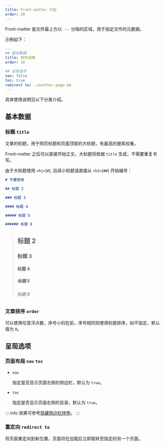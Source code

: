 ```yaml
---
title: Front-matter 介绍
order: 20
---
```


Front-matter 是文件最上方以 `---` 分隔的区域，用于指定文件的元数据。

示例如下：

```yaml front-matter
---
## 基本数据
title: 写作说明
order: 10

## 呈现选项
nav: false
toc: true
redirect to: ./another-page.md
---

```

具体使用说明见以下分类介绍。

## 基本数据

### 标题 `title`

文章的标题，用于网页标题和页面顶部的大标题，有最高的搜索权重。

Front-matter 之后可以直接开始正文，大标题将依据 `title` 生成，不需要重复书写。

由于大标题使用 `<h1>`(`#`), 后续小标题请直接从 `<h2>`(`##`) 开始编号：

```md subtitles
# 不要使用

## 标题 2

### 标题 3

#### 标题 4

##### 标题 5

###### 标题 6
```

> ## 标题 2
> 
> ### 标题 3
> 
> #### 标题 4
> 
> ##### 标题 5
> 
> ###### 标题 6


### 文章排序 `order`

可以使用任意浮点数，序号小的在前，序号相同则使用标题排序。如不指定，默认值为 `0`。

## 呈现选项

### 页面布局 `nav` `toc`

- `nav`

  指定是否显示页面左侧的侧边栏，默认为 `true`。

- `toc`

  指定是否显示页面右侧的目录，默认为 `true`。

::: info
效果可参考[隐藏侧边栏样例](../examples/no-nav-toc.md)。
:::

### 重定向 `redirect to`

将页面重定向到新位置，页面将在加载后立即跳转至指定的另一个页面。